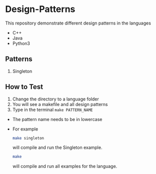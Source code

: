 # Design-Patterns

This repository demonstrate different design patterns in the languages

- C++
- Java
- Python3

## Patterns

1. Singleton

## How to Test

1. Change the directory to a language folder
1. You will see a makefile and all design patterns
1. Type in the terminal `make PATTERN_NAME`

- The pattern name needs to be in lowercase
- For example 
   ```bash
   make singleton
   ```
   will compile and run the Singleton example.
   
   ```bash
   make
   ```
   will compile and run all examples for the language.
